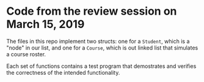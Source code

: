 # Code from the review session on March 15, 2019

The files in this repo implement two structs: one for a `Student`, which is a "node" in our list, and one for a `Course`, which is out linked list that simulates a course roster.

Each set of functions contains a test program that demostrates and verifies the correctness of the intended functionality.
